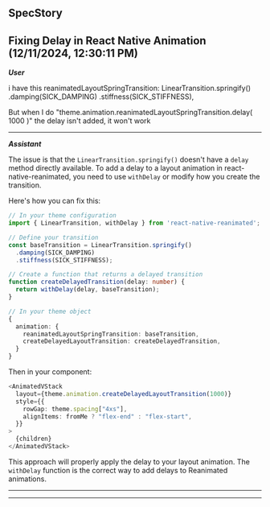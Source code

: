 ## SpecStory

## Fixing Delay in React Native Animation (12/11/2024, 12:30:11 PM)

_**User**_

i have this   reanimatedLayoutSpringTransition: LinearTransition.springify()
    .damping(SICK_DAMPING)
    .stiffness(SICK_STIFFNESS),

But when I do "theme.animation.reanimatedLayoutSpringTransition.delay(
              1000
            )" the delay isn't added, it won't work

---

_**Assistant**_

The issue is that the `LinearTransition.springify()` doesn't have a `delay` method directly available. To add a delay to a layout animation in react-native-reanimated, you need to use `withDelay` or modify how you create the transition.

Here's how you can fix this:

```typescript
// In your theme configuration
import { LinearTransition, withDelay } from 'react-native-reanimated';

// Define your transition
const baseTransition = LinearTransition.springify()
  .damping(SICK_DAMPING)
  .stiffness(SICK_STIFFNESS);

// Create a function that returns a delayed transition
function createDelayedTransition(delay: number) {
  return withDelay(delay, baseTransition);
}

// In your theme object
{
  animation: {
    reanimatedLayoutSpringTransition: baseTransition,
    createDelayedLayoutTransition: createDelayedTransition,
  }
}
```

Then in your component:

```typescript
<AnimatedVStack
  layout={theme.animation.createDelayedLayoutTransition(1000)}
  style={{
    rowGap: theme.spacing["4xs"],
    alignItems: fromMe ? "flex-end" : "flex-start",
  }}
>
  {children}
</AnimatedVStack>
```

This approach will properly apply the delay to your layout animation. The `withDelay` function is the correct way to add delays to Reanimated animations.

---



---

